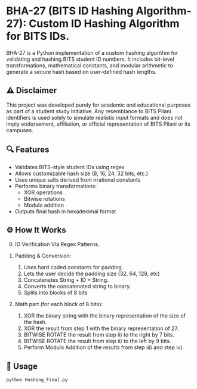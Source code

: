 # BHA-27 (BITS ID Hashing Algorithm-27): Custom ID Hashing Algorithm for BITS IDs.

BHA-27 is a Python implementation of a custom hashing algorithm for validating and hashing BITS student ID numbers. It includes bit-level transformations, mathematical constants, and modular arithmetic to generate a secure hash based on user-defined hash lengths.

## ⚠️ Disclaimer

This project was developed purely for academic and educational purposes as part of a student study initiative. Any resemblance to BITS Pilani identifiers is used solely to simulate realistic input formats and does not imply endorsement, affiliation, or official representation of BITS Pilani or its campuses.

## 🔍 Features
- Validates BITS-style student IDs using regex
- Allows customizable hash size (8, 16, 24, 32 bits, etc.)
- Uses unique salts derived from irrational constants
- Performs binary transformations:
  - XOR operations
  - Bitwise rotations
  - Modulo addition
- Outputs final hash in hexadecimal format

## ⚙️ How It Works

0. ID Verification Via Regex Patterns. 

1. Padding & Conversion: 
    1. Uses hard coded constants for padding.
	  2. Lets the user decide the padding size (32, 64, 128, etc)
	  3. Concatenates String + ID + String.
	  4. Converts the concatenated string to binary.
    5. Splits into blocks of 8 bits

3. Math part (for each block of 8 bits):
    1. XOR the binary string with the binary representation of the size of the hash. 
	  2. XOR the result from step 1 with the binary representation of 27. 
	  3. BITWISE ROTATE the result from step ii) to the right by 7 bits. 
	  4. BITWISE ROTATE the result from step ii) to the left by 9 bits.
    5. Perform Modulo Addition of the results from step iii) and step iv).


## 🚀 Usage

```bash
python Hashing_Final.py

